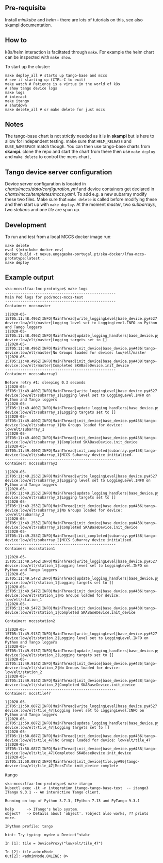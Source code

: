 Pre-requisite
-------------

Install *minikube* and *helm* - there are lots of tutorials on this, see also skampi documentation.

How to
------

k8s/helm interaction is faciltated through `make`. For example the helm chart can be inspected with `make show`.

To start up the cluster:

```
make deploy_all # starts up tango-base and mccs
# see it starting up (CTRL-C to exit)
make watch # Patience is a virtue in the world of k8s
# show tango device logs
make logs
# interact
make itango
# shutdown
make delete_all # or make delete for just mccs
```

Notes
-----

The tango-base chart is not strictly needed as it is in **skampi** but is here
to allow for independent testing. make sure that `HELM_RELEASE` and `KUBE_NAMESPACE` match though.
You can then use tango-base charts from **skampi**. clone the repo and start the chart from there then use `make deploy` and `make delete` to control the mccs chart ,

Tango device server configuration
---------------------------------

Device server configuration is located in _charts/mccs/data/configuration.yml_ and device containers get declared in _charts/mccs/templates/mccs.yaml_. To add e.g. a new subarray modify these two files. Make sure that `make delete` is called before modifying these and then start up with `make deploy`.
At the moment _master_, two _subbarrays_, two _stations_ and one _tile_ are spun up.


Development
-----------

To run and test from a local MCCS docker image run:

```
make delete
eval $(minikube docker-env)
docker build -t nexus.engageska-portugal.pt/ska-docker/lfaa-mccs-prototype:latest .
make deploy
```

Example output
--------------


```
ska-mccs:lfaa-lmc-prototype$ make logs
---------------------------------------------------
Main Pod logs for pod/mccs-mccs-test
---------------------------------------------------
Container: mccsmaster

1|2020-05-15T05:11:48.496Z|INFO|MainThread|write_loggingLevel|base_device.py#527|tango-device:low/elt/master|Logging level set to LoggingLevel.INFO on Python and Tango loggers
1|2020-05-15T05:11:48.496Z|INFO|MainThread|update_logging_handlers|base_device.py#236|tango-device:low/elt/master|Logging targets set to []
1|2020-05-15T05:11:48.496Z|INFO|MainThread|init_device|base_device.py#436|tango-device:low/elt/master|No Groups loaded for device: low/elt/master
1|2020-05-15T05:11:48.496Z|INFO|MainThread|init_device|base_device.py#438|tango-device:low/elt/master|Completed SKABaseDevice.init_device
---------------------------------------------------
Container: mccssubarray1

Before retry #1: sleeping 0.3 seconds
1|2020-05-15T05:11:49.400Z|INFO|MainThread|write_loggingLevel|base_device.py#527|tango-device:low/elt/subarray_1|Logging level set to LoggingLevel.INFO on Python and Tango loggers
1|2020-05-15T05:11:49.400Z|INFO|MainThread|update_logging_handlers|base_device.py#236|tango-device:low/elt/subarray_1|Logging targets set to []
1|2020-05-15T05:11:49.400Z|INFO|MainThread|init_device|base_device.py#436|tango-device:low/elt/subarray_1|No Groups loaded for device: low/elt/subarray_1
1|2020-05-15T05:11:49.400Z|INFO|MainThread|init_device|base_device.py#438|tango-device:low/elt/subarray_1|Completed SKABaseDevice.init_device
1|2020-05-15T05:11:49.400Z|INFO|MainThread|init_completed|subarray.py#158|tango-device:low/elt/subarray_1|MCCS Subarray device initialised.
---------------------------------------------------
Container: mccssubarray2

1|2020-05-15T05:11:49.253Z|INFO|MainThread|write_loggingLevel|base_device.py#527|tango-device:low/elt/subarray_2|Logging level set to LoggingLevel.INFO on Python and Tango loggers
1|2020-05-15T05:11:49.253Z|INFO|MainThread|update_logging_handlers|base_device.py#236|tango-device:low/elt/subarray_2|Logging targets set to []
1|2020-05-15T05:11:49.253Z|INFO|MainThread|init_device|base_device.py#436|tango-device:low/elt/subarray_2|No Groups loaded for device: low/elt/subarray_2
1|2020-05-15T05:11:49.253Z|INFO|MainThread|init_device|base_device.py#438|tango-device:low/elt/subarray_2|Completed SKABaseDevice.init_device
1|2020-05-15T05:11:49.253Z|INFO|MainThread|init_completed|subarray.py#158|tango-device:low/elt/subarray_2|MCCS Subarray device initialised.
---------------------------------------------------
Container: mccsstation1

1|2020-05-15T05:11:49.546Z|INFO|MainThread|write_loggingLevel|base_device.py#527|tango-device:low/elt/station_1|Logging level set to LoggingLevel.INFO on Python and Tango loggers
1|2020-05-15T05:11:49.547Z|INFO|MainThread|update_logging_handlers|base_device.py#236|tango-device:low/elt/station_1|Logging targets set to []
1|2020-05-15T05:11:49.547Z|INFO|MainThread|init_device|base_device.py#436|tango-device:low/elt/station_1|No Groups loaded for device: low/elt/station_1
1|2020-05-15T05:11:49.547Z|INFO|MainThread|init_device|base_device.py#438|tango-device:low/elt/station_1|Completed SKABaseDevice.init_device
---------------------------------------------------
Container: mccsstation2

1|2020-05-15T05:11:49.913Z|INFO|MainThread|write_loggingLevel|base_device.py#527|tango-device:low/elt/station_2|Logging level set to LoggingLevel.INFO on Python and Tango loggers
1|2020-05-15T05:11:49.913Z|INFO|MainThread|update_logging_handlers|base_device.py#236|tango-device:low/elt/station_2|Logging targets set to []
1|2020-05-15T05:11:49.914Z|INFO|MainThread|init_device|base_device.py#436|tango-device:low/elt/station_2|No Groups loaded for device: low/elt/station_2
1|2020-05-15T05:11:49.914Z|INFO|MainThread|init_device|base_device.py#438|tango-device:low/elt/station_2|Completed SKABaseDevice.init_device
---------------------------------------------------
Container: mccstile47

1|2020-05-15T05:11:50.087Z|INFO|MainThread|write_loggingLevel|base_device.py#527|tango-device:low/elt/tile_47|Logging level set to LoggingLevel.INFO on Python and Tango loggers
1|2020-05-15T05:11:50.087Z|INFO|MainThread|update_logging_handlers|base_device.py#236|tango-device:low/elt/tile_47|Logging targets set to []
1|2020-05-15T05:11:50.087Z|INFO|MainThread|init_device|base_device.py#436|tango-device:low/elt/tile_47|No Groups loaded for device: low/elt/tile_47
1|2020-05-15T05:11:50.087Z|INFO|MainThread|init_device|base_device.py#438|tango-device:low/elt/tile_47|Completed SKABaseDevice.init_device
1|2020-05-15T05:11:50.087Z|INFO|MainThread|init_device|tile.py#90|tango-device:low/elt/tile_47|MccsTile init_device complete
```

itango

```
ska-mccs:lfaa-lmc-prototype$ make itango
kubectl exec -it -n integration itango-tango-base-test  -- itango3
ITango 9.3.1 -- An interactive Tango client.

Running on top of Python 3.7.3, IPython 7.13 and PyTango 9.3.1

help      -> ITango's help system.
object?   -> Details about 'object'. ?object also works, ?? prints more.

IPython profile: tango

hint: Try typing: mydev = Device("<tab>

In [1]: tile = DeviceProxy("low/elt/tile_47")                                                                                                                            

In [2]: tile.adminMode                                                                                                                                                   
Out[2]: <adminMode.ONLINE: 0>
```
